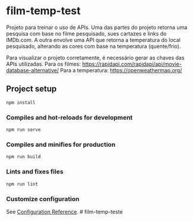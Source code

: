 # film-temp-test

Projeto para treinar o uso de APIs.
Uma das partes do projeto retorna uma pesquisa com base no filme pesquisado, sues cartazes e links do IMDb.com.
A outra envolve uma API que retorna a temperatura do local pesquisado, alterando as cores com base na temperatura (quente/frio).

Para visualizar o projeto corretamente, é necessário gerar as chaves das APIs utilizadas. 
Para os filmes: https://rapidapi.com/rapidapi/api/movie-database-alternative/
Para a temperatura: https://openweathermap.org/

## Project setup
```
npm install
```

### Compiles and hot-reloads for development
```
npm run serve
```

### Compiles and minifies for production
```
npm run build
```

### Lints and fixes files
```
npm run lint
```

### Customize configuration
See [Configuration Reference](https://cli.vuejs.org/config/).
#   f i l m - t e m p - t e s t e 
 
 